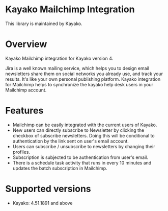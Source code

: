 Kayako Mailchimp Integration
=======================

This library is maintained by Kayako.

Overview
=======================

Kayako Mailchimp integration for Kayako version 4.

Jira is a well known mailing service, which helps you to design email newsletters share them on social networks you already use, and track your results. It's like your own personal publishing platform.
Kayako integration for Mailchimp helps to synchronize the kayako help desk users in your Mailchimp account.

Features
=======================

* Mailchimp can be easily integrated with the current users of Kayako.
* New users can directly subscribe to Newsletter by clicking the checkbox of subscribe newsletters. Doing this will be conditional to authentication by the link sent on user's email account.
* Users can subscribe / unsubscribe to newsletters by changing their profiles.
* Subscription is subjected to be authentication from user's email.
* There is a schedule task activity that runs in every 10 minutes and updates the batch subscription in Mailchimp.

Supported versions
=======================
* Kayako: 4.51.1891 and above
